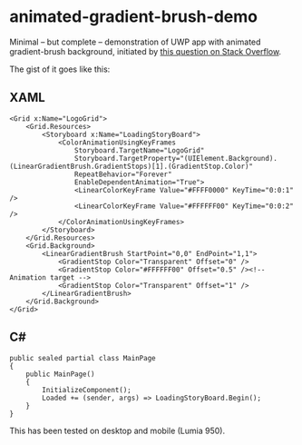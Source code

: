 # animated-gradient-brush-demo

Minimal &ndash; but complete &ndash; demonstration of UWP app with animated gradient-brush background,
initiated by [this question on Stack Overflow](http://stackoverflow.com/questions/40492454/animating-a-gradientbrush-in-uwp).

The gist of it goes like this:

## XAML

    <Grid x:Name="LogoGrid">
        <Grid.Resources>
            <Storyboard x:Name="LoadingStoryBoard">
                <ColorAnimationUsingKeyFrames
                    Storyboard.TargetName="LogoGrid"
                    Storyboard.TargetProperty="(UIElement.Background).(LinearGradientBrush.GradientStops)[1].(GradientStop.Color)"
                    RepeatBehavior="Forever"
                    EnableDependentAnimation="True">
                    <LinearColorKeyFrame Value="#FFFF0000" KeyTime="0:0:1" />
                    <LinearColorKeyFrame Value="#FFFFFF00" KeyTime="0:0:2" />
                </ColorAnimationUsingKeyFrames>
            </Storyboard>
        </Grid.Resources>
        <Grid.Background>
            <LinearGradientBrush StartPoint="0,0" EndPoint="1,1">
                <GradientStop Color="Transparent" Offset="0" />
                <GradientStop Color="#FFFFFF00" Offset="0.5" /><!-- Animation target -->
                <GradientStop Color="Transparent" Offset="1" />
            </LinearGradientBrush>
        </Grid.Background>
    </Grid>

## C#

    public sealed partial class MainPage
    {
        public MainPage()
        {
            InitializeComponent();
            Loaded += (sender, args) => LoadingStoryBoard.Begin();
        }
    }

This has been tested on desktop and mobile (Lumia 950).
